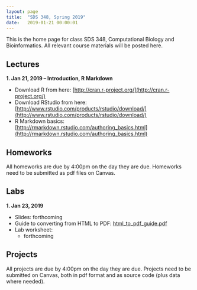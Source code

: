 ```yaml
---
layout: page
title:  "SDS 348, Spring 2019"
date:   2019-01-21 00:00:01
---
```

This is the home page for class SDS 348, Computational Biology and Bioinformatics. All relevant course materials will be posted here.

## Lectures
**1. Jan 21, 2019 – Introduction, R Markdown**

* Download R from here: [http://cran.r-project.org/](http://cran.r-project.org/)
* Download RStudio from here: [http://www.rstudio.com/products/rstudio/download/](http://www.rstudio.com/products/rstudio/download/)
* R Markdown basics: [http://rmarkdown.rstudio.com/authoring_basics.html](http://rmarkdown.rstudio.com/authoring_basics.html)

## Homeworks

All homeworks are due by 4:00pm on the day they are due. Homeworks need to be submitted as pdf files on Canvas.

## Labs

**1. Jan 23, 2019**

* Slides: forthcoming
* Guide to converting from HTML to PDF: [html_to_pdf_guide.pdf](/classes/SDS348/2018_spring/labs/html_to_pdf_guide.pdf)
* Lab worksheet:
    - forthcoming

## Projects

All projects are due by 4:00pm on the day they are due. Projects need to be submitted on Canvas, both in pdf format and as source code (plus data where needed).


